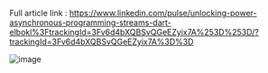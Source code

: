 Full article link : https://www.linkedin.com/pulse/unlocking-power-asynchronous-programming-streams-dart-elbokl%3FtrackingId=3Fv6d4bXQBSvQGeEZyix7A%253D%253D/?trackingId=3Fv6d4bXQBSvQGeEZyix7A%3D%3D


![image](https://github.com/abdullahbokl/Flutter-Stream-Counter-App/assets/113001767/47d755ef-2a0f-4ca5-bfc8-bcaea995ba93)
